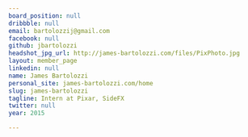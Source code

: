 ```yaml
---
board_position: null
dribbble: null
email: bartolozzij@gmail.com
facebook: null
github: jbartolozzi
headshot_jpg_url: http://james-bartolozzi.com/files/PixPhoto.jpg
layout: member_page
linkedin: null
name: James Bartolozzi
personal_site: james-bartolozzi.com/home
slug: james-bartolozzi
tagline: Intern at Pixar, SideFX
twitter: null
year: 2015

---
```

